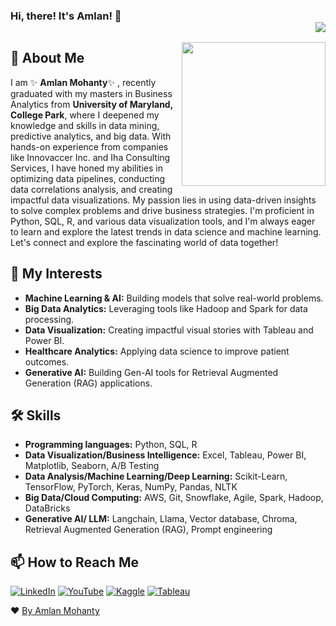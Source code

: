 ### Hi, there! It's Amlan! 👋    <div align = 'right'>![](https://komarev.com/ghpvc/?username=amlanmohanty1&color=yellow)</div>

<img align='right' src="https://media.giphy.com/media/M9gbBd9nbDrOTu1Mqx/giphy.gif" width="230">

## 🚀 About Me

I am ✨ **Amlan Mohanty**✨ , recently graduated with my masters in Business Analytics from **University of Maryland, College Park**, where I deepened my knowledge and skills in data mining, predictive analytics, and big data. With hands-on experience from companies like Innovaccer Inc. and Iha Consulting Services, I have honed my abilities in optimizing data pipelines, conducting data correlations analysis, and creating impactful data visualizations. My passion lies in using data-driven insights to solve complex problems and drive business strategies. I'm proficient in Python, SQL, R, and various data visualization tools, and I'm always eager to learn and explore the latest trends in data science and machine learning. Let's connect and explore the fascinating world of data together!

## 🔭 My Interests

- **Machine Learning & AI:** Building models that solve real-world problems.
- **Big Data Analytics:** Leveraging tools like Hadoop and Spark for data processing.
- **Data Visualization:** Creating impactful visual stories with Tableau and Power BI.
- **Healthcare Analytics:** Applying data science to improve patient outcomes.
- **Generative AI:** Building Gen-AI tools for Retrieval Augmented Generation (RAG) applications.

## 🛠 Skills

- **Programming languages:** Python, SQL, R
- **Data Visualization/Business Intelligence:** Excel, Tableau, Power BI, Matplotlib, Seaborn, A/B Testing
- **Data Analysis/Machine Learning/Deep Learning:** Scikit-Learn, TensorFlow, PyTorch, Keras, NumPy, Pandas, NLTK
- **Big Data/Cloud Computing:** AWS, Git, Snowflake, Agile, Spark, Hadoop, DataBricks
- **Generative AI/ LLM:** Langchain, Llama, Vector database, Chroma, Retrieval Augmented Generation (RAG), Prompt engineering

<!-- - 💼 I’m currently pursuing my masters in Business Analytics from University of Maryland, College Park.
- 🌱 I’m currently learning and sharpening my skills in Machine Learning and Data Science.
- 🔭 I’m looking for full time opportunity to showcase my work and contribute to the organization.
- 🥅 Goals: Contribute more to Open Source projects.                                           
<!--<p align= "center"><img src="https://github-readme-stats.vercel.app/api?username=amlanmohanty1&show_icons=true"></p>-->
<!--
<br><br>
<br>
-->

<!--<img src="https://spectrapackautomation.com/img/contactme.gif" /> -->
## 📫 How to Reach Me

<!--[![Email](https://img.shields.io/badge/Email-mohanty.amlan1400@gmail.com-red?style=flat&logo=gmail&logoColor=white)](mailto:mohanty.amlan1400@gmail.com) -->
[![LinkedIn](https://img.shields.io/badge/LinkedIn-amlanmohanty1-blue?style=flat&logo=linkedin)](https://www.linkedin.com/in/amlanmohanty1/)
[![YouTube](https://img.shields.io/badge/YouTube-datadrool-red?style=flat&logo=youtube)](https://www.youtube.com/@datadrool)
[![Kaggle](https://img.shields.io/badge/Kaggle-amlanmohanty-skyblue?style=flat&logo=kaggle&logoColor=white)](https://www.kaggle.com/amlanmohanty1) 
[![Tableau](https://img.shields.io/badge/Tableau-amlanmohanty-orange?style=flat&logo=tableau&logoColor=white)](https://public.tableau.com/app/profile/amlan.mohanty8190/vizzes)


<!--
  
-  Linkedin : https://www.linkedin.com/in/amlan-mohanty-2869491a4/
-  Email  : mohanty.amlan1400@gmail.com
-  Kaggle : https://www.kaggle.com/amlanmohanty1
-  Medium : https://amlanmohanty1.medium.com/
-->


❤ [By Amlan Mohanty](https://github.com/amlanmohanty1/)
